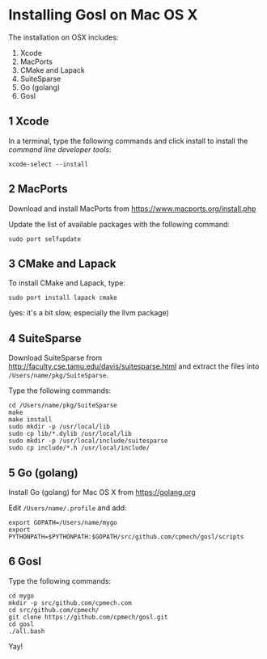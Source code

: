 # Installing Gosl on Mac OS X

The installation on OSX includes:

1. Xcode
2. MacPorts
3. CMake and Lapack
4. SuiteSparse
5. Go (golang)
6. Gosl 
 
## 1 Xcode

In a terminal, type the following commands and click install to install the *command line developer tools*:

```
xcode-select --install
```

## 2 MacPorts

Download and install MacPorts from https://www.macports.org/install.php

Update the list of available packages with the following command:

```
sudo port selfupdate
```

## 3 CMake and Lapack

To install CMake and Lapack, type:

```
sudo port install lapack cmake
```

(yes: it's a bit slow, especially the llvm package)

## 4 SuiteSparse

Download SuiteSparse from http://faculty.cse.tamu.edu/davis/suitesparse.html and extract the files into `/Users/name/pkg/SuiteSparse`.

Type the following commands:

```
cd /Users/name/pkg/SuiteSparse
make
make install
sudo mkdir -p /usr/local/lib
sudo cp lib/*.dylib /usr/local/lib
sudo mkdir -p /usr/local/include/suitesparse
sudo cp include/*.h /usr/local/include/
```

## 5 Go (golang)

Install Go (golang) for Mac OS X from https://golang.org

Edit `/Users/name/.profile` and add:

```
export GOPATH=/Users/name/mygo
export PYTHONPATH=$PYTHONPATH:$GOPATH/src/github.com/cpmech/gosl/scripts
```

## 6 Gosl
 
Type the following commands:

```
cd mygo
mkdir -p src/github.com/cpmech.com
cd src/github.com/cpmech/
git clone https://github.com/cpmech/gosl.git
cd gosl
./all.bash
```

Yay!

